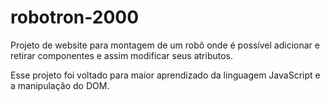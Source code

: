 # robotron-2000

Projeto de website para montagem de um robô onde é possível adicionar e retirar componentes e assim modificar seus atributos.

Esse projeto foi voltado para maior aprendizado da linguagem JavaScript e a manipulação do DOM.

